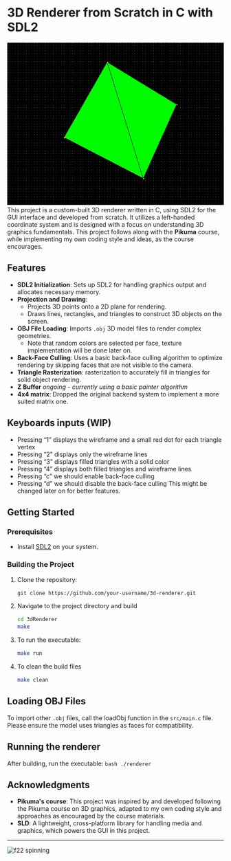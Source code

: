 # 3D Renderer from Scratch in C with SDL2
![cube spinning](img/cube.gif)
This project is a custom-built 3D renderer written in C, using SDL2 for the GUI interface and developed from scratch. It utilizes a left-handed coordinate system and is designed with a focus on understanding 3D graphics fundamentals. This project follows along with the **Pikuma** course, while implementing my own coding style and ideas, as the course encourages.

## Features
- **SDL2 Initialization**: Sets up SDL2 for handling graphics output and allocates necessary memory.
- **Projection and Drawing**:
  - Projects 3D points onto a 2D plane for rendering.
  - Draws lines, rectangles, and triangles to construct 3D objects on the screen.
- **OBJ File Loading**: Imports `.obj` 3D model files to render complex geometries.
    - Note that random colors are selected per face, texture implementation will be done later on.
- **Back-Face Culling**: Uses a basic back-face culling algorithm to optimize rendering by skipping faces that are not visible to the camera.
- **Triangle Rasterization**: rasterization to accurately fill in triangles for solid object rendering.
- **Z Buffer** *ongoing - currently using a basic painter algorithm*
- **4x4 matrix**: Dropped the original backend system to implement a more suited matrix one.

## Keyboards inputs (WIP)
- Pressing “1” displays the wireframe and a small red dot for each triangle vertex
- Pressing “2” displays only the wireframe lines
- Pressing “3” displays filled triangles with a solid color
- Pressing “4” displays both filled triangles and wireframe lines
- Pressing “c” we should enable back-face culling
- Pressing “d” we should disable the back-face culling
This might be changed later on for better features.

## Getting Started

### Prerequisites
- Install [SDL2](https://www.libsdl.org/download-2.0.php) on your system.

### Building the Project
1. Clone the repository:
   ```bash
   git clone https://github.com/your-username/3d-renderer.git
   ```
2. Navigate to the project directory and build
    ```bash
    cd 3dRenderer
    make
    ```
3. To run the executable:
    ```bash
    make run
    ```
4. To clean the build files
    ```bash
    make clean
    ```

## Loading OBJ Files
To import other `.obj` files, call the loadObj function in the `src/main.c` file. Please ensure the model uses triangles as faces for compatibility.

## Running the renderer
After building, run the executable:
    ```bash
        ./renderer
    ```

## Acknowledgments
- **Pikuma's course**:  This project was inspired by and developed following the Pikuma course on 3D graphics, adapted to my own coding style and approaches as encouraged by the course materials.
- **SLD**: A lightweight, cross-platform library for handling media and graphics, which powers the GUI in this project.
---
![f22 spinning](img/f22.gif)
